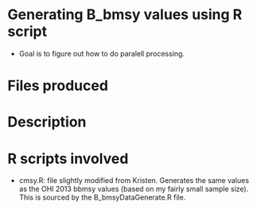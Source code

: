 Generating B_bmsy values using R script
=====================
* Goal is to figure out how to do paralell processing.

Files produced
==============


Description
===========


R scripts involved
==================
* cmsy.R: file slightly modified from Kristen.  Generates the same values as the OHI 2013 bbmsy values (based on my fairly small sample size).  This is sourced by the B_bmsyDataGenerate.R file.  
